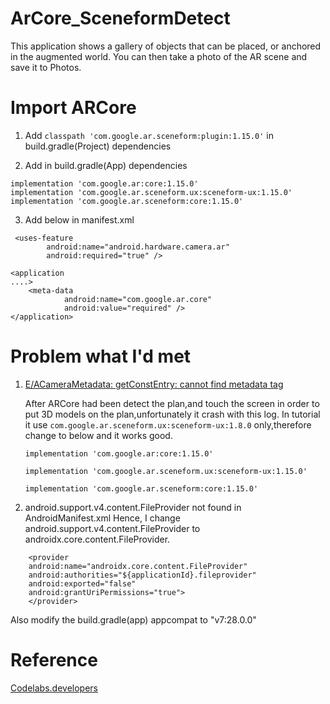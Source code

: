 # ArCore_SceneformDetect
 This application shows a gallery of objects that can be placed, or anchored in the augmented world. You can then take a photo of the AR scene and save it to Photos.
 
# Import ARCore

1. Add `classpath 'com.google.ar.sceneform:plugin:1.15.0'` in build.gradle(Project) dependencies

2. Add in build.gradle(App) dependencies
````
implementation 'com.google.ar:core:1.15.0'
implementation 'com.google.ar.sceneform.ux:sceneform-ux:1.15.0'
implementation 'com.google.ar.sceneform:core:1.15.0'
````

3. Add below in manifest.xml
````
 <uses-feature
        android:name="android.hardware.camera.ar"
        android:required="true" />
````
````
<application
....>
	<meta-data
            android:name="com.google.ar.core"
            android:value="required" />
</application>
````
 
# Problem what I'd met
1. [E/ACameraMetadata: getConstEntry: cannot find metadata tag](https://github.com/google-ar/arcore-android-sdk/issues/982)

	After ARCore had been detect the plan,and touch the screen in order to put 3D models on the plan,unfortunately it crash with this log.
	In tutorial it use  `com.google.ar.sceneform.ux:sceneform-ux:1.8.0` only,therefore change to below and it works good. 

	`implementation 'com.google.ar:core:1.15.0'`
    
	`implementation 'com.google.ar.sceneform.ux:sceneform-ux:1.15.0'`
    
	`implementation 'com.google.ar.sceneform:core:1.15.0'`

2. android.support.v4.content.FileProvider not found in AndroidManifest.xml
	Hence, I change android.support.v4.content.FileProvider to androidx.core.content.FileProvider.
````
	<provider 
	android:name="androidx.core.content.FileProvider"
	android:authorities="${applicationId}.fileprovider"
	android:exported="false"
	android:grantUriPermissions="true"> 
	</provider>
````
	
Also modify the build.gradle(app) appcompat to "v7:28.0.0"

# Reference
[Codelabs.developers](https://codelabs.developers.google.com/codelabs/sceneform-intro/index.html?index=..%2F..io2018#0)
